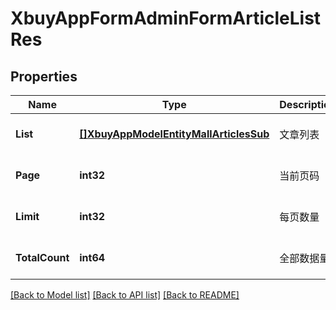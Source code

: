 # XbuyAppFormAdminFormArticleListRes

## Properties
Name | Type | Description | Notes
------------ | ------------- | ------------- | -------------
**List** | [**[]XbuyAppModelEntityMallArticlesSub**](xbuy.app.model.entity.MallArticlesSub.md) | 文章列表 | [optional] [default to null]
**Page** | **int32** | 当前页码 | [optional] [default to 1]
**Limit** | **int32** | 每页数量 | [optional] [default to 10]
**TotalCount** | **int64** | 全部数据量 | [optional] [default to null]

[[Back to Model list]](../README.md#documentation-for-models) [[Back to API list]](../README.md#documentation-for-api-endpoints) [[Back to README]](../README.md)

